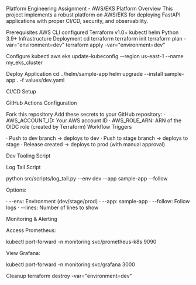 Platform Engineering Assignment - AWS/EKS Platform
Overview
This project implements a robust platform on AWS/EKS for deploying FastAPI applications with proper CI/CD, security, and observability.

Prerequisites
AWS CLI configured
Terraform v1.0+
kubectl
helm
Python 3.9+
Infrastructure Deployment cd terraform terraform init terraform plan -var="environment=dev" terraform apply -var="environment=dev"

Configure kubectl aws eks update-kubeconfig --region us-east-1 --name my_eks_cluster

Deploy Application cd ../helm/sample-app helm upgrade --install sample-app . -f values/dev.yaml

CI/CD Setup

GitHub Actions Configuration

Fork this repository
Add these secrets to your GitHub repository: · AWS_ACCOUNT_ID: Your AWS account ID · AWS_ROLE_ARN: ARN of the OIDC role (created by Terraform)
Workflow Triggers

· Push to dev branch → deploys to dev · Push to stage branch → deploys to stage · Release created → deploys to prod (with manual approval)

Dev Tooling Script

Log Tail Script

python src/scripts/log_tail.py --env dev --app sample-app --follow

Options:

· --env: Environment (dev/stage/prod) · --app: sample-app · --follow: Follow logs · --lines: Number of lines to show

Monitoring & Alerting

Access Prometheus:

kubectl port-forward -n monitoring svc/prometheus-k8s 9090

View Grafana:

kubectl port-forward -n monitoring svc/grafana 3000

Cleanup terraform destroy -var="environment=dev"

